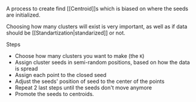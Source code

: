 A process to create find [[Centroid]]s which is biased on where the seeds are initialized.

Choosing how many clusters will exist is very important, as well as if data should be [[Standartization|standarized]] or not. 

Steps

- Choose how many clusters you want to make (the `K`)
- Assign cluster seeds in semi-random positions, based on how the data is spread
- Assign each point to the closed seed
- Adjust the seeds' position of seed to the center of the points
- Repeat 2 last steps until the seeds don't move anymore
- Promote the seeds to centroids.